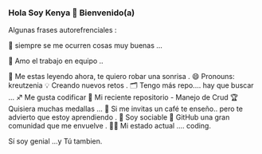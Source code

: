 ### Hola Soy Kenya  👋 Bienvenido(a)

Algunas frases autorefrenciales :

🌱 siempre se me ocurren cosas muy buenas ...

👯 Amo el trabajo en equipo ..

🤔 Me estas leyendo ahora, te quiero robar una sonrisa .
😄 Pronouns: kreutzenia 
💡 Creando nuevos retos .
🗂️ Tengo más repo.... hay que buscar ...
♐ Me gusta codificar 
📰 Mi reciente repositorio - Manejo de Crud 
🏆 Quisiera muchas medallas ...
🎩 Si me invitas un café te enseño..  pero te advierto que estoy aprendiendo . 
💬 Soy sociable 
💭 GitHub una  gran comunidad  que me envuelve .
👨‍💻 Mi estado actual .... coding.

Sí soy genial ...y Tú tambien.


